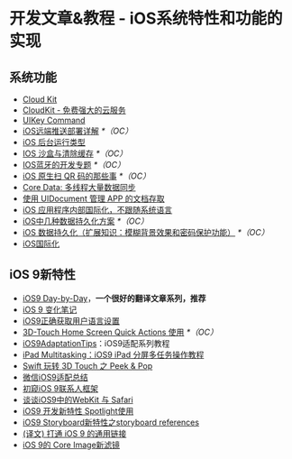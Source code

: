 # 开发文章&教程 - iOS系统特性和功能的实现
## 系统功能
- [Cloud Kit][1]
- [CloudKit - 免费强大的云服务][2]
- [UIKey Command][3]
- [iOS远端推送部署详解][4] _\*（OC）_
- [iOS 后台运行类型][5]
- [IOS 沙盒与清除缓存][6] _\*（OC）_
- [IOS蓝牙的开发专题][7] _\*（OC）_
- [iOS 原生扫 QR 码的那些事][8] _\*（OC）_
- [Core Data: 多线程大量数据同步][9]
- [使用 UIDocument 管理 APP 的文档存取][10]
- [iOS 应用程序内部国际化，不跟随系统语言][11]
- [iOS中几种数据持久化方案][12] _\*（OC）_
- [iOS 数据持久化（扩展知识：模糊背景效果和密码保护功能）][13] _\*（OC）_
- [iOS国际化][14]

## iOS 9新特性
- [iOS9 Day-by-Day][15]，**一个很好的翻译文章系列，推荐**
- [iOS 9 变化笔记][16]
- [iOS9正确获取用户语言设置][17]
- [3D-Touch Home Screen Quick Actions 使用][18] _\*（OC）_
- [iOS9AdaptationTips][19]：iOS9适配系列教程
- [iPad Multitasking：iOS9 iPad 分屏多任务操作教程][20]
- [Swift 玩转 3D Touch 之 Peek & Pop][21]
- [微信iOS9适配总结][22]
- [初窥iOS 9联系人框架][23]
- [谈谈iOS9中的WebKit 与 Safari][24]
- [iOS9 开发新特性 Spotlight使用][25]
- [iOS9 Storyboard新特性之storyboard references][26]
- [(译文) 打通 iOS 9 的通用链接][27]
- [iOS 9的 Core Image新滤镜][28]

[1]:	http://nshipster.cn/cloudkit/
[2]:	http://swiftcafe.io/2015/11/13/cafe-time-cloudkit/
[3]:	http://nshipster.cn/uikeycommand/
[4]:	http://hechen.info/2015/07/30/iOS-Push-Notification/
[5]:	http://www.cnblogs.com/maomishen/p/4933617.html
[6]:	http://www.cnblogs.com/jerehedu/p/4930593.html "IOS 沙盒与清除缓存"
[7]:	http://liuyanwei.jumppo.com/2015/07/17/ios-BLE-0.html
[8]:	http://c0ming.me/qr-code-scan/
[9]:	http://www.jianshu.com/p/37ab8f336f76
[10]:	http://swiftcafe.io/2015/11/14/uidocument/
[11]:	http://www.cnblogs.com/jgCho/p/4958215.html "iOS 应用程序内部国际化，不跟随系统语言"
[12]:	http://www.cnblogs.com/allencelee/p/4975622.html "iOS中几种数据持久化方案"
[13]:	http://www.cnblogs.com/huangjianwu/p/4989573.html "iOS 数据持久化（扩展知识：模糊背景效果和密码保护功能）"
[14]:	http://mokai.github.io/2015/10/iOS%E5%9B%BD%E9%99%85%E5%8C%96/ "iOS国际化"
[15]:	http://www.jianshu.com/p/3768b9c65974
[16]:	http://segmentfault.com/a/1190000003794595
[17]:	http://blog.yourtion.com/get-current-language-on-ios9.html
[18]:	http://www.cnblogs.com/wb145230/p/4936596.html "3D-Touch Home Screen Quick Actions 使用"
[19]:	https://github.com/ChenYilong/iOS9AdaptationTips "iOS9AdaptationTips"
[20]:	http://segmentfault.com/a/1190000003794618 "iPad Multitasking：iOS9 iPad 分屏多任务操作教程"
[21]:	http://www.cnblogs.com/Ray-liang/p/4983592.html "Swift 玩转 3D Touch 之 Peek & Pop"
[22]:	http://mp.weixin.qq.com/s?__biz=MzAwNDY1ODY2OQ==&mid=400069917&idx=1&sn=ac651a2ba788980fb6730dc0c322293c&scene=0#rd
[23]:	http://www.cocoachina.com/ios/20151111/14077.html
[24]:	http://www.cnblogs.com/Ray-liang/p/4961702.html "谈谈iOS9中的WebKit 与 Safari"
[25]:	http://www.cnblogs.com/jgCho/p/4961435.html "iOS9 开发新特性 Spotlight使用"
[26]:	http://www.lvesli.com/?p=356 "iOS9 Storyboard新特性之storyboard references"
[27]:	http://amonxu.com/2015/08/18/2015-08-18-Breaking-down-iOS9-Universal-Links/ "(译文) 打通 iOS 9 的通用链接"
[28]:	http://www.cocoachina.com/ios/20151118/14253.html